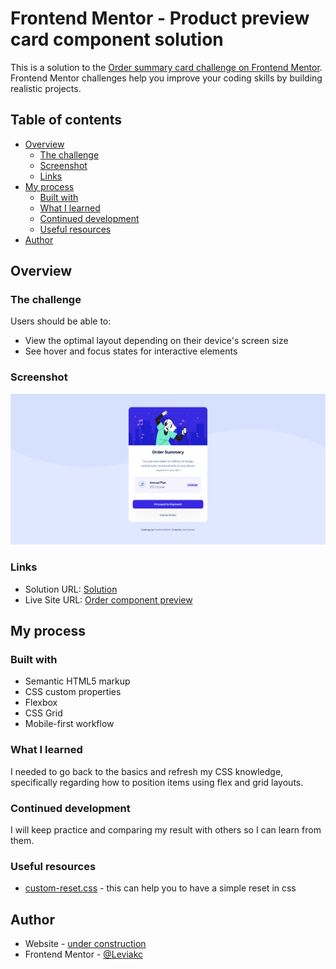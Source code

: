 # Frontend Mentor - Product preview card component solution

This is a solution to the [Order summary card challenge on Frontend Mentor](https://www.frontendmentor.io/challenges/order-summary-component-QlPmajDUj). Frontend Mentor challenges help you improve your coding skills by building realistic projects.

## Table of contents

- [Overview](#overview)
  - [The challenge](#the-challenge)
  - [Screenshot](#screenshot)
  - [Links](#links)
- [My process](#my-process)
  - [Built with](#built-with)
  - [What I learned](#what-i-learned)
  - [Continued development](#continued-development)
  - [Useful resources](#useful-resources)
- [Author](#author)

## Overview

### The challenge

Users should be able to:

- View the optimal layout depending on their device's screen size
- See hover and focus states for interactive elements

### Screenshot

![frontend mentor product preview card component solution](./screenshot.png)

### Links

- Solution URL: [Solution](https://github.com/Leviakc/frontend-mentor-challenge/tree/main/order-summary-component-main)
- Live Site URL: [Order component preview](https://resilient-clafoutis-89b5cb.netlify.app/)

## My process

### Built with

- Semantic HTML5 markup
- CSS custom properties
- Flexbox
- CSS Grid
- Mobile-first workflow

### What I learned

I needed to go back to the basics and refresh my CSS knowledge, specifically
regarding how to position items using flex and grid layouts.

### Continued development

I will keep practice and comparing my result with others so I can learn from
them.

### Useful resources

- [custom-reset.css](https://www.joshwcomeau.com/css/custom-css-reset/) - this
  can help you to have a simple reset in css

## Author

- Website - [under construction]()
- Frontend Mentor - [@Leviakc](https://www.frontendmentor.io/profile/Leviakc)
<!--- Twitter - [@yourusername]()-->
